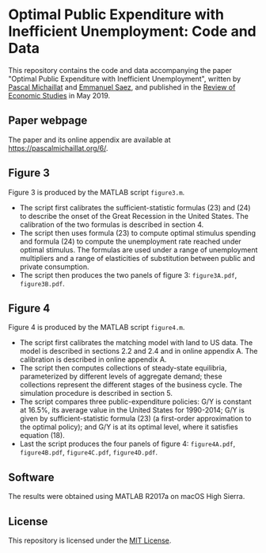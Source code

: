 # Optimal Public Expenditure with Inefficient Unemployment: Code and Data

This repository contains the code and data accompanying the paper "Optimal Public Expenditure with Inefficient Unemployment", written by [Pascal Michaillat](https://pascalmichaillat.org) and [Emmanuel Saez](https://eml.berkeley.edu/~saez/), and published in the [Review of Economic Studies](https://doi.org/10.1093/restud/rdy030) in May 2019. 

## Paper webpage

The paper and its online appendix are available at https://pascalmichaillat.org/6/.

## Figure 3

Figure 3 is produced by the MATLAB script `figure3.m`.

+ The script first calibrates the sufficient-statistic formulas (23) and (24) to describe
the onset of the Great Recession in the United States. The calibration of the two formulas is described in section 4.
+ The script then uses formula (23) to compute optimal stimulus spending and formula (24) to compute the unemployment rate reached under optimal stimulus. The formulas are used under a range of unemployment multipliers and a range of elasticities of substitution between public and private consumption.
+ The script then produces the two panels of figure 3: `figure3A.pdf`, `figure3B.pdf`.

## Figure 4

Figure 4 is produced by the MATLAB script `figure4.m`.

+ The script first calibrates the matching model with land to US data. The model is
described in sections 2.2 and 2.4 and in online appendix A. The calibration is described in online appendix A.
+ The script then computes collections of steady-state equilibria, parameterized by
different levels of aggregate demand; these collections represent the different stages of
the business cycle. The simulation procedure is described in section 5.
+ The script compares three public-expenditure policies: G/Y is constant at 16.5%, its average value in the United States for 1990-2014; G/Y is given by sufficient-statistic formula (23) (a first-order approximation to the optimal policy); and G/Y is at its optimal level, where it satisfies equation (18).
+ Last the script produces the four panels of figure 4: `figure4A.pdf`, `figure4B.pdf`, `figure4C.pdf`, `figure4D.pdf`.

## Software

The results were obtained using MATLAB R2017a on macOS High Sierra.

## License

This repository is licensed under the [MIT License](LICENSE.md).